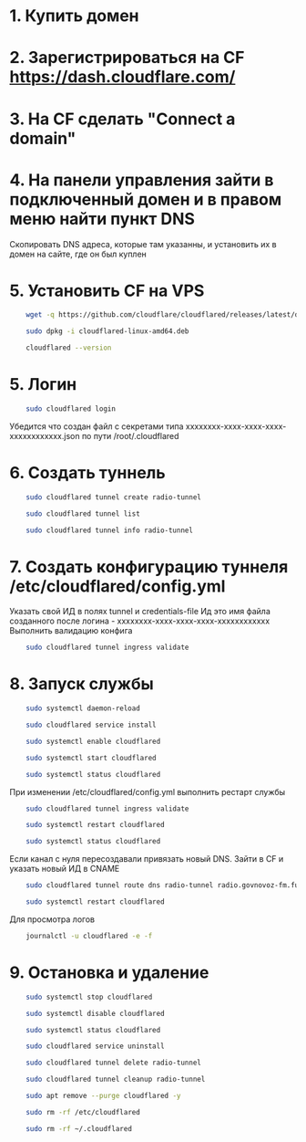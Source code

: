 # 1. Купить домен

# 2. Зарегистрироваться на CF https://dash.cloudflare.com/

# 3. На CF сделать "Connect a domain"

# 4. На панели управления зайти в подключенный домен и в правом меню найти пункт DNS

Скопировать DNS адреса, которые там указанны, и установить их в домен на сайте, где он был куплен

# 5. Установить CF на VPS

```bash
    wget -q https://github.com/cloudflare/cloudflared/releases/latest/download/cloudflared-linux-amd64.deb

    sudo dpkg -i cloudflared-linux-amd64.deb

    cloudflared --version
```

# 5. Логин

```bash
    sudo cloudflared login
```

Убедится что создан файл с секретами типа xxxxxxxx-xxxx-xxxx-xxxx-xxxxxxxxxxxx.json
по пути /root/.cloudflared

# 6. Создать туннель

```bash
    sudo cloudflared tunnel create radio-tunnel

    sudo cloudflared tunnel list

    sudo cloudflared tunnel info radio-tunnel
```

# 7. Создать конфигурацию туннеля /etc/cloudflared/config.yml

Указать свой ИД в полях tunnel и credentials-file
Ид это имя файла созданного после логина - xxxxxxxx-xxxx-xxxx-xxxx-xxxxxxxxxxxx
Выполнить валидацию конфига

```bash
    sudo cloudflared tunnel ingress validate
```

# 8. Запуск службы

```bash
    sudo systemctl daemon-reload

    sudo cloudflared service install

    sudo systemctl enable cloudflared

    sudo systemctl start cloudflared

    sudo systemctl status cloudflared
```

При изменении /etc/cloudflared/config.yml выполнить рестарт службы

```bash
    sudo cloudflared tunnel ingress validate

    sudo systemctl restart cloudflared

    sudo systemctl status cloudflared
```

Если канал с нуля пересоздавали привязать новый DNS.
Зайти в CF и указать новый ИД в CNAME

```bash
    sudo cloudflared tunnel route dns radio-tunnel radio.govnovoz-fm.fun

    sudo systemctl restart cloudflared
```

Для просмотра логов

```bash
    journalctl -u cloudflared -e -f
```

# 9. Остановка и удаление

```bash
    sudo systemctl stop cloudflared

    sudo systemctl disable cloudflared

    sudo systemctl status cloudflared

    sudo cloudflared service uninstall

    sudo cloudflared tunnel delete radio-tunnel

    sudo cloudflared tunnel cleanup radio-tunnel

    sudo apt remove --purge cloudflared -y

    sudo rm -rf /etc/cloudflared

    sudo rm -rf ~/.cloudflared
```
